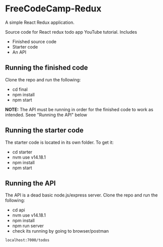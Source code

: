 # FreeCodeCamp-Redux
A simple React Redux application.

Source code for React redux todo app YouTube tutorial. Includes

- Finished source code
- Starter code
- An API

## Running the finished code

Clone the repo and run the following:

- cd final
- npm install
- npm start

**NOTE:** The API must be running in order for the finished code to work as intended. Seee "Running the API" below

## Running the starter code

The starter code is located in its own folder. To get it:

- cd starter
- nvm use v14.18.1
- npm install
- npm start

## Running the API

The API is a dead basic node.js/express server. Clone the repo and run the following:

- cd api
- nvm use v14.18.1
- npm install
- npm run server
- check its running by going to browser/postman

```
localhost:7000/todos

```
